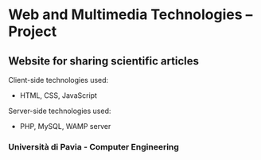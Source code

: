 # Web and Multimedia Technologies – Project
## Website for sharing scientific articles

Client-side technologies used:
  - HTML, CSS, JavaScript

Server-side technologies used:
  - PHP, MySQL, WAMP server


### Università di Pavia - Computer Engineering
